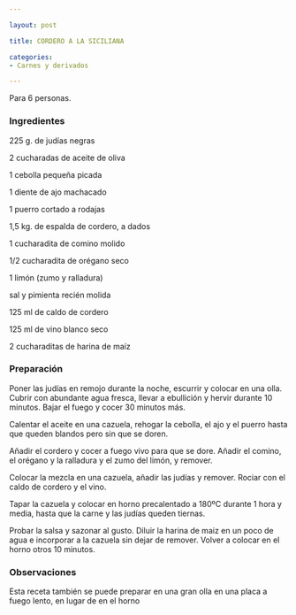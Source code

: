 ```yaml
---

layout: post

title: CORDERO A LA SICILIANA

categories:
- Carnes y derivados

---
```


Para 6 personas.

<h3>Ingredientes</h3>

225 g. de judías negras

2 cucharadas de aceite de oliva

1 cebolla pequeña picada

1 diente de ajo machacado

1 puerro cortado a rodajas

1,5 kg. de espalda de cordero, a dados

1 cucharadita de comino molido

1/2 cucharadita de orégano seco

1 limón (zumo y ralladura)

sal y pimienta recién molida

125 ml de caldo de cordero

125 ml de vino blanco seco

2 cucharaditas de harina de maíz

<h3>Preparación</h3>

Poner las judías en remojo durante la noche, escurrir y colocar en una olla. Cubrir con abundante agua fresca, llevar a ebullición y hervir durante 10 minutos. Bajar el fuego y cocer 30 minutos más.

Calentar el aceite en una cazuela, rehogar la cebolla, el ajo y el puerro hasta que queden blandos pero sin que se doren.

Añadir el cordero y cocer a fuego vivo para que se dore. Añadir el comino, el orégano y la ralladura y el zumo del limón, y remover.

Colocar la mezcla en una cazuela, añadir las judías y remover. Rociar con el caldo de cordero y el vino.

Tapar la cazuela y colocar en horno precalentado a 180ºC durante 1 hora y media, hasta que la carne y las judías queden tiernas.

Probar la salsa y sazonar al gusto. Diluir la harina de maiz en un poco de agua e incorporar a la cazuela sin dejar de remover. Volver a colocar en el horno otros 10 minutos.

<h3>Observaciones</h3>

Esta receta también se puede preparar en una gran olla en una placa a fuego lento, en lugar de en el horno